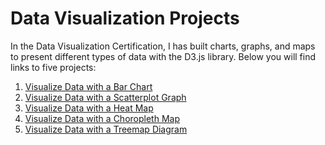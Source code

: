 # Data Visualization Projects

In the Data Visualization Certification, I has built charts, graphs, and maps to present different types of data with the D3.js library.
Below you will find links to five projects:

1. [Visualize Data with a Bar Chart](https://codepen.io/coder36459/full/OJYzQXV)
2. [Visualize Data with a Scatterplot Graph](https://codepen.io/coder36459/full/qBGYWQy)
3. [Visualize Data with a Heat Map](https://codepen.io/coder36459/full/gOJNBez)
4. [Visualize Data with a Choropleth Map](https://codepen.io/coder36459/full/wvLvWLb)
5. [Visualize Data with a Treemap Diagram](https://codepen.io/coder36459/full/WNqvaor)
